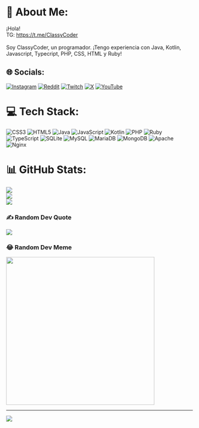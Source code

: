 # 💫 About Me:
¡Hola!<br>TG: https://t.me/ClassyCoder<br><br>Soy ClassyCoder, un programador. ¡Tengo experiencia con Java, Kotlin, Javascript, Typecript, PHP, CSS, HTML y Ruby!


## 🌐 Socials:
[![Instagram](https://img.shields.io/badge/Instagram-%23E4405F.svg?logo=Instagram&logoColor=white)](https://instagram.com/@ClassyCoder1) [![Reddit](https://img.shields.io/badge/Reddit-%23FF4500.svg?logo=Reddit&logoColor=white)](https://reddit.com/user/@ClassyCoder1) [![Twitch](https://img.shields.io/badge/Twitch-%239146FF.svg?logo=Twitch&logoColor=white)](https://twitch.tv/classycoder1) [![X](https://img.shields.io/badge/X-black.svg?logo=X&logoColor=white)](https://x.com/ClassyCoder1) [![YouTube](https://img.shields.io/badge/YouTube-%23FF0000.svg?logo=YouTube&logoColor=white)](https://youtube.com/@ClassyCoder) 

# 💻 Tech Stack:
![CSS3](https://img.shields.io/badge/css3-%231572B6.svg?style=flat&logo=css3&logoColor=white) ![HTML5](https://img.shields.io/badge/html5-%23E34F26.svg?style=flat&logo=html5&logoColor=white) ![Java](https://img.shields.io/badge/java-%23ED8B00.svg?style=flat&logo=openjdk&logoColor=white) ![JavaScript](https://img.shields.io/badge/javascript-%23323330.svg?style=flat&logo=javascript&logoColor=%23F7DF1E) ![Kotlin](https://img.shields.io/badge/kotlin-%237F52FF.svg?style=flat&logo=kotlin&logoColor=white) ![PHP](https://img.shields.io/badge/php-%23777BB4.svg?style=flat&logo=php&logoColor=white) ![Ruby](https://img.shields.io/badge/ruby-%23CC342D.svg?style=flat&logo=ruby&logoColor=white) ![TypeScript](https://img.shields.io/badge/typescript-%23007ACC.svg?style=flat&logo=typescript&logoColor=white) ![SQLite](https://img.shields.io/badge/sqlite-%2307405e.svg?style=flat&logo=sqlite&logoColor=white) ![MySQL](https://img.shields.io/badge/mysql-%2300000f.svg?style=flat&logo=mysql&logoColor=white) ![MariaDB](https://img.shields.io/badge/MariaDB-003545?style=flat&logo=mariadb&logoColor=white) ![MongoDB](https://img.shields.io/badge/MongoDB-%234ea94b.svg?style=flat&logo=mongodb&logoColor=white) ![Apache](https://img.shields.io/badge/apache-%23D42029.svg?style=flat&logo=apache&logoColor=white) ![Nginx](https://img.shields.io/badge/nginx-%23009639.svg?style=flat&logo=nginx&logoColor=white)
# 📊 GitHub Stats:
![](https://github-readme-stats.vercel.app/api?username=ClassyCoder1&theme=dark&hide_border=false&include_all_commits=true&count_private=true)<br/>
![](https://github-readme-streak-stats.herokuapp.com/?user=ClassyCoder1&theme=dark&hide_border=false)<br/>
![](https://github-readme-stats.vercel.app/api/top-langs/?username=ClassyCoder1&theme=dark&hide_border=false&include_all_commits=true&count_private=true&layout=compact)

### ✍️ Random Dev Quote
![](https://quotes-github-readme.vercel.app/api?type=vetical&theme=radical)

### 😂 Random Dev Meme
<img src='https://randommeme-five.vercel.app/' style="height: 400px;"/>

---
[![](https://visitcount.itsvg.in/api?id=ClassyCoder1&icon=5&color=12)](https://visitcount.itsvg.in)
